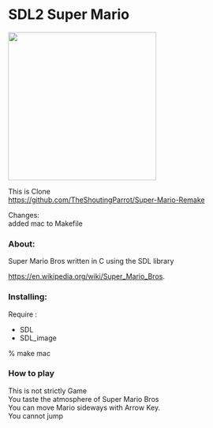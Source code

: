 SDL2  Super Mario
===============

<image src="https://raw.githubusercontent.com/ohwada/MAC_cpp_Samples/master/SDL2/mario/scrrenshots/mario_gamepng" width="300" /> <br/>

This is Clone <br/>
https://github.com/TheShoutingParrot/Super-Mario-Remake

Changes: <br/>
added mac to Makefile <br/>

### About: <br/>
Super Mario Bros written in C using the SDL library

https://en.wikipedia.org/wiki/Super_Mario_Bros. <br/>

### Installing:
Require : <br/>
- SDL <br/>
- SDL_image <br/>

% make mac <br/>

### How to play
This is not strictly Game <br/>
You taste the atmosphere of Super Mario Bros <br/>
You can move Mario sideways with Arrow Key.<br/>
You cannot jump <br/>

